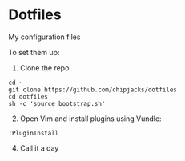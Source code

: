 Dotfiles
========

My configuration files

To set them up:

1) Clone the repo
```
cd ~
git clone https://github.com/chipjacks/dotfiles
cd dotfiles
sh -c 'source bootstrap.sh'
```

2) Open Vim and install plugins using Vundle:
```
:PluginInstall
```

4) Call it a day
